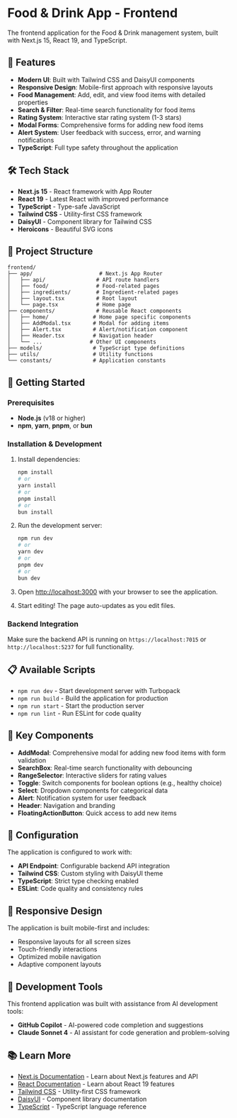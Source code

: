 # Food & Drink App - Frontend

The frontend application for the Food & Drink management system, built with Next.js 15, React 19, and TypeScript.

## 🚀 Features

- **Modern UI**: Built with Tailwind CSS and DaisyUI components
- **Responsive Design**: Mobile-first approach with responsive layouts
- **Food Management**: Add, edit, and view food items with detailed properties
- **Search & Filter**: Real-time search functionality for food items
- **Rating System**: Interactive star rating system (1-3 stars)
- **Modal Forms**: Comprehensive forms for adding new food items
- **Alert System**: User feedback with success, error, and warning notifications
- **TypeScript**: Full type safety throughout the application

## 🛠️ Tech Stack

- **Next.js 15** - React framework with App Router
- **React 19** - Latest React with improved performance
- **TypeScript** - Type-safe JavaScript
- **Tailwind CSS** - Utility-first CSS framework
- **DaisyUI** - Component library for Tailwind CSS
- **Heroicons** - Beautiful SVG icons

## 📁 Project Structure

```
frontend/
├── app/                     # Next.js App Router
│   ├── api/                # API route handlers
│   ├── food/               # Food-related pages
│   ├── ingredients/        # Ingredient-related pages
│   ├── layout.tsx          # Root layout
│   └── page.tsx            # Home page
├── components/             # Reusable React components
│   ├── home/              # Home page specific components
│   ├── AddModal.tsx       # Modal for adding items
│   ├── Alert.tsx          # Alert/notification component
│   ├── Header.tsx         # Navigation header
│   └── ...               # Other UI components
├── models/                # TypeScript type definitions
├── utils/                 # Utility functions
└── constants/             # Application constants
```

## 🚦 Getting Started

### Prerequisites

- **Node.js** (v18 or higher)
- **npm**, **yarn**, **pnpm**, or **bun**

### Installation & Development

1. Install dependencies:
   ```bash
   npm install
   # or
   yarn install
   # or
   pnpm install
   # or
   bun install
   ```

2. Run the development server:
   ```bash
   npm run dev
   # or
   yarn dev
   # or
   pnpm dev
   # or
   bun dev
   ```

3. Open [http://localhost:3000](http://localhost:3000) with your browser to see the application.

4. Start editing! The page auto-updates as you edit files.

### Backend Integration

Make sure the backend API is running on `https://localhost:7015` or `http://localhost:5237` for full functionality.

## 📋 Available Scripts

- `npm run dev` - Start development server with Turbopack
- `npm run build` - Build the application for production
- `npm run start` - Start the production server
- `npm run lint` - Run ESLint for code quality

## 🎨 Key Components

- **AddModal**: Comprehensive modal for adding new food items with form validation
- **SearchBox**: Real-time search functionality with debouncing
- **RangeSelector**: Interactive sliders for rating values
- **Toggle**: Switch components for boolean options (e.g., healthy choice)
- **Select**: Dropdown components for categorical data
- **Alert**: Notification system for user feedback
- **Header**: Navigation and branding
- **FloatingActionButton**: Quick access to add new items

## 🔧 Configuration

The application is configured to work with:
- **API Endpoint**: Configurable backend API integration
- **Tailwind CSS**: Custom styling with DaisyUI theme
- **TypeScript**: Strict type checking enabled
- **ESLint**: Code quality and consistency rules

## 📱 Responsive Design

The application is built mobile-first and includes:
- Responsive layouts for all screen sizes
- Touch-friendly interactions
- Optimized mobile navigation
- Adaptive component layouts

## 🤖 Development Tools

This frontend application was built with assistance from AI development tools:
- **GitHub Copilot** - AI-powered code completion and suggestions
- **Claude Sonnet 4** - AI assistant for code generation and problem-solving

## 📚 Learn More

- [Next.js Documentation](https://nextjs.org/docs) - Learn about Next.js features and API
- [React Documentation](https://react.dev) - Learn about React 19 features
- [Tailwind CSS](https://tailwindcss.com/docs) - Utility-first CSS framework
- [DaisyUI](https://daisyui.com/) - Component library documentation
- [TypeScript](https://www.typescriptlang.org/docs/) - TypeScript language reference
